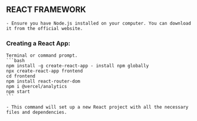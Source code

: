 ## REACT FRAMEWORK

    - Ensure you have Node.js installed on your computer. You can download it from the official website.

### Creating a React App:

    Terminal or command prompt.
    ```bash
    npm install -g create-react-app - install npm globally
    npx create-react-app frontend
    cd frontend
    npm install react-router-dom
    npm i @vercel/analytics
    npm start
    ```

    - This command will set up a new React project with all the necessary files and dependencies.